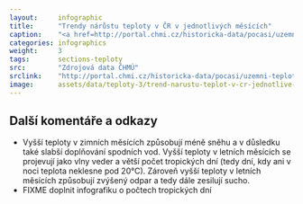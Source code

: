 ```yaml
---
layout:     infographic
title:      "Trendy nárůstu teploty v ČR v jednotlivých měsících"
caption:    "<a href=http://portal.chmi.cz/historicka-data/pocasi/uzemni-teploty>Zdroj dat: ČHMÚ</a>. Průměrná roční teplota v České republice narostla za posledních 60 let o 2°C. Trendy v oteplování jednotlivých měsíců jsou různé. Největší nárůst teplot je v lednu, červenci a srpnu - tyto měsíce se od roku 1960 oteplily o více než 2.6°C"
categories: infographics
weight:     3
tags:       sections-teploty
src:	    "Zdrojová data ČHMÚ"
srclink:    "http://portal.chmi.cz/historicka-data/pocasi/uzemni-teploty"
image:      assets/data/teploty-3/trend-narustu-teplot-v-cr-jednotlive-mesice
---
```


## Další komentáře a odkazy

* Vyšší teploty v zimních měsících způsobují méně sněhu a v důsledku také slabší doplňování spodních vod. Vyšší teploty v letních měsících se projevují jako vlny veder a větší počet tropických dní (tedy dní, kdy ani v noci teplota neklesne pod 20°C). Zároveň vyšší teploty v letních měsících způsobují zvýšený odpar a tedy dále zesilují sucho.
* FIXME doplnit infografiku o počtech tropických dní
